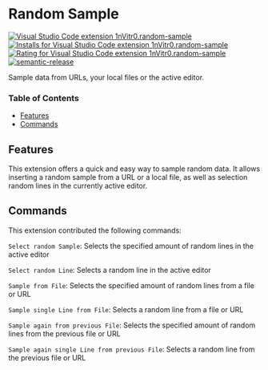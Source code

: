 # Random Sample

[![Visual Studio Code extension 1nVitr0.random-sample](https://vsmarketplacebadge.apphb.com/version/1nVitr0.random-sample.svg)](https://marketplace.visualstudio.com/items?itemName=1nVitr0.random-sample)
[![Installs for Visual Studio Code extension 1nVitr0.random-sample](https://vsmarketplacebadge.apphb.com/installs/1nVitr0.random-sample.svg)](https://marketplace.visualstudio.com/items?itemName=1nVitr0.random-sample)
[![Rating for Visual Studio Code extension 1nVitr0.random-sample](https://vsmarketplacebadge.apphb.com/rating/1nVitr0.random-sample.svg)](https://marketplace.visualstudio.com/items?itemName=1nVitr0.random-sample)
[![semantic-release](https://img.shields.io/badge/%20%20%F0%9F%93%A6%F0%9F%9A%80-semantic--release-e10079.svg)](https://github.com/semantic-release/semantic-release)

Sample data from URLs, your local files or the active editor.

### Table of Contents

- [Features](#features)
- [Commands](#commands)

## Features

This extension offers a quick and easy way to sample random data. It allows inserting a random sample from a URL or a local file, as well as selection random lines in the currently active editor.

## Commands

This extension contributed the following commands:

`Select random Sample`: Selects the specified amount of random lines in the active editor

`Select random Line`: Selects a random line in the active editor

`Sample from File`: Selects the specified amount of random lines from a file or URL

`Sample single Line from File`: Selects a random line from a file or URL

`Sample again from previous File`: Selects the specified amount of random lines from the previous file or URL

`Sample again single Line from previous File`: Selects a random line from the previous file or URL